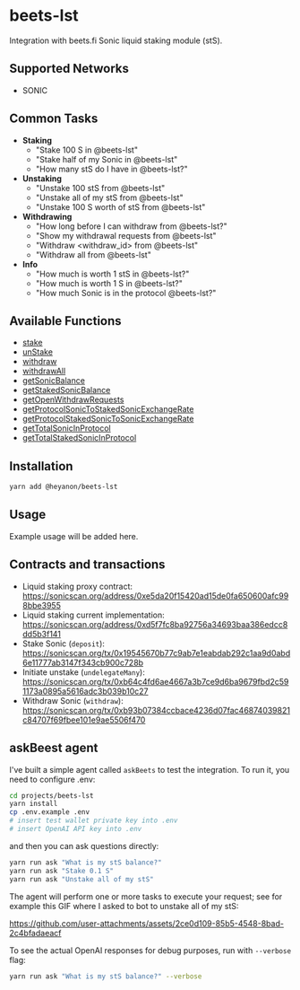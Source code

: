 # beets-lst

Integration with beets.fi Sonic liquid staking module (stS).

## Supported Networks

- SONIC

## Common Tasks

- **Staking**
    - "Stake 100 S in @beets-lst"
    - "Stake half of my Sonic in @beets-lst"
    - "How many stS do I have in @beets-lst?"
- **Unstaking**
    - "Unstake 100 stS from @beets-lst"
    - "Unstake all of my stS from @beets-lst"
    - "Unstake 100 S worth of stS from @beets-lst"
- **Withdrawing**
    - "How long before I can withdraw from @beets-lst?"
    - "Show my withdrawal requests from @beets-lst"
    - "Withdraw <withdraw_id> from @beets-lst"
    - "Withdraw all from @beets-lst"
- **Info**
    - "How much is worth 1 stS in @beets-lst?"
    - "How much is worth 1 S in @beets-lst?"
    - "How much Sonic is in the protocol @beets-lst?"

## Available Functions

- [stake](functions/stake.ts)
- [unStake](functions/unStake.ts)
- [withdraw](functions/withdraw.ts)
- [withdrawAll](functions/withdrawAll.ts)
- [getSonicBalance](functions/getSonicBalance.ts)
- [getStakedSonicBalance](functions/getStakedSonicBalance.ts)
- [getOpenWithdrawRequests](functions/getOpenWithdrawRequests.ts)
- [getProtocolSonicToStakedSonicExchangeRate](functions/getProtocolSonicToStakedSonicExchangeRate.ts)
- [getProtocolStakedSonicToSonicExchangeRate](functions/getProtocolStakedSonicToSonicExchangeRate.ts)
- [getTotalSonicInProtocol](functions/getTotalSonicInProtocol.ts)
- [getTotalStakedSonicInProtocol](functions/getTotalStakedSonicInProtocol.ts)

## Installation

```bash
yarn add @heyanon/beets-lst
```

## Usage

Example usage will be added here.

## Contracts and transactions

- Liquid staking proxy contract: https://sonicscan.org/address/0xe5da20f15420ad15de0fa650600afc998bbe3955
- Liquid staking current implementation: https://sonicscan.org/address/0xd5f7fc8ba92756a34693baa386edcc8dd5b3f141
- Stake Sonic (`deposit`): https://sonicscan.org/tx/0x19545670b77c9ab7e1eabdab292c1aa9d0abd6e11777ab3147f343cb900c728b
- Initiate unstake (`undelegateMany`): https://sonicscan.org/tx/0xb64c4fd6ae4667a3b7ce9d6ba9679fbd2c591173a0895a5616adc3b039b10c27
- Withdraw Sonic (`withdraw`): https://sonicscan.org/tx/0xb93b07384ccbace4236d07fac46874039821c84707f69fbee101e9ae5506f470

## askBeest agent

I've built a simple agent called `askBeets` to test the integration. To run it, you need to configure .env:

```bash
cd projects/beets-lst
yarn install
cp .env.example .env
# insert test wallet private key into .env
# insert OpenAI API key into .env
```

and then you can ask questions directly:

```bash
yarn run ask "What is my stS balance?"
yarn run ask "Stake 0.1 S"
yarn run ask "Unstake all of my stS"
```

The agent will perform one or more tasks to execute your request; see for example this GIF where I asked to bot to unstake all of my stS:

https://github.com/user-attachments/assets/2ce0d109-85b5-4548-8bad-2c4bfadaeacf

To see the actual OpenAI responses for debug purposes, run with `--verbose` flag:

```bash
yarn run ask "What is my stS balance?" --verbose
```
